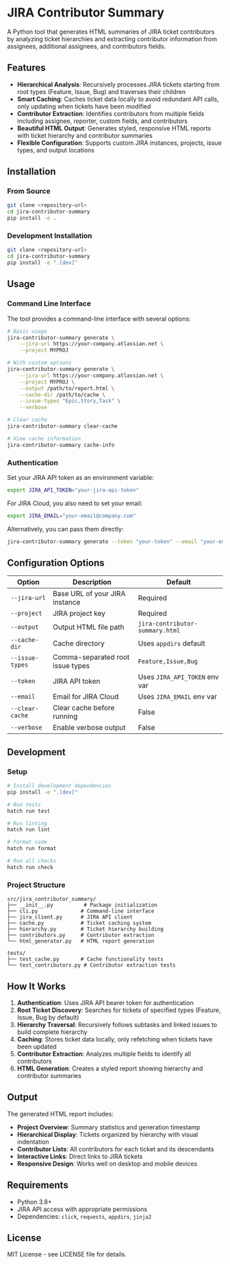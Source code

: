 # JIRA Contributor Summary

A Python tool that generates HTML summaries of JIRA ticket contributors by analyzing ticket hierarchies and extracting contributor information from assignees, additional assignees, and contributors fields.

## Features

- **Hierarchical Analysis**: Recursively processes JIRA tickets starting from root types (Feature, Issue, Bug) and traverses their children
- **Smart Caching**: Caches ticket data locally to avoid redundant API calls, only updating when tickets have been modified
- **Contributor Extraction**: Identifies contributors from multiple fields including assignee, reporter, custom fields, and contributors
- **Beautiful HTML Output**: Generates styled, responsive HTML reports with ticket hierarchy and contributor summaries
- **Flexible Configuration**: Supports custom JIRA instances, projects, issue types, and output locations

## Installation

### From Source

```bash
git clone <repository-url>
cd jira-contributor-summary
pip install -e .
```

### Development Installation

```bash
git clone <repository-url>
cd jira-contributor-summary
pip install -e ".[dev]"
```

## Usage

### Command Line Interface

The tool provides a command-line interface with several options:

```bash
# Basic usage
jira-contributor-summary generate \
    --jira-url https://your-company.atlassian.net \
    --project MYPROJ

# With custom options
jira-contributor-summary generate \
    --jira-url https://your-company.atlassian.net \
    --project MYPROJ \
    --output /path/to/report.html \
    --cache-dir /path/to/cache \
    --issue-types "Epic,Story,Task" \
    --verbose

# Clear cache
jira-contributor-summary clear-cache

# View cache information
jira-contributor-summary cache-info
```

### Authentication

Set your JIRA API token as an environment variable:

```bash
export JIRA_API_TOKEN="your-jira-api-token"
```

For JIRA Cloud, you also need to set your email:

```bash
export JIRA_EMAIL="your-email@company.com"
```

Alternatively, you can pass them directly:

```bash
jira-contributor-summary generate --token "your-token" --email "your-email@company.com" --jira-url ... --project ...
```

## Configuration Options

| Option | Description | Default |
|--------|-------------|---------|
| `--jira-url` | Base URL of your JIRA instance | Required |
| `--project` | JIRA project key | Required |
| `--output` | Output HTML file path | `jira-contributor-summary.html` |
| `--cache-dir` | Cache directory | Uses `appdirs` default |
| `--issue-types` | Comma-separated root issue types | `Feature,Issue,Bug` |
| `--token` | JIRA API token | Uses `JIRA_API_TOKEN` env var |
| `--email` | Email for JIRA Cloud | Uses `JIRA_EMAIL` env var |
| `--clear-cache` | Clear cache before running | False |
| `--verbose` | Enable verbose output | False |

## Development

### Setup

```bash
# Install development dependencies
pip install -e ".[dev]"

# Run tests
hatch run test

# Run linting
hatch run lint

# Format code
hatch run format

# Run all checks
hatch run check
```

### Project Structure

```
src/jira_contributor_summary/
├── __init__.py          # Package initialization
├── cli.py              # Command-line interface
├── jira_client.py      # JIRA API client
├── cache.py            # Ticket caching system
├── hierarchy.py        # Ticket hierarchy building
├── contributors.py     # Contributor extraction
└── html_generator.py   # HTML report generation

tests/
├── test_cache.py       # Cache functionality tests
└── test_contributors.py # Contributor extraction tests
```

## How It Works

1. **Authentication**: Uses JIRA API bearer token for authentication
2. **Root Ticket Discovery**: Searches for tickets of specified types (Feature, Issue, Bug by default)
3. **Hierarchy Traversal**: Recursively follows subtasks and linked issues to build complete hierarchy
4. **Caching**: Stores ticket data locally, only refetching when tickets have been updated
5. **Contributor Extraction**: Analyzes multiple fields to identify all contributors
6. **HTML Generation**: Creates a styled report showing hierarchy and contributor summaries

## Output

The generated HTML report includes:

- **Project Overview**: Summary statistics and generation timestamp
- **Hierarchical Display**: Tickets organized by hierarchy with visual indentation
- **Contributor Lists**: All contributors for each ticket and its descendants
- **Interactive Links**: Direct links to JIRA tickets
- **Responsive Design**: Works well on desktop and mobile devices

## Requirements

- Python 3.8+
- JIRA API access with appropriate permissions
- Dependencies: `click`, `requests`, `appdirs`, `jinja2`

## License

MIT License - see LICENSE file for details.
